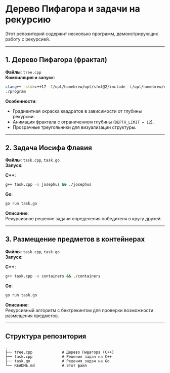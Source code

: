 


# Дерево Пифагора и задачи на рекурсию

Этот репозиторий содержит несколько программ, демонстрирующих работу с рекурсией.

---

## 1. Дерево Пифагора (фрактал)
**Файлы**: `tree.cpp`  
**Компиляция и запуск**:
```bash
clang++ -std=c++17 -I/opt/homebrew/opt/sfml@2/include -L/opt/homebrew/opt/sfml@2/lib -lsfml-graphics -lsfml-window -lsfml-system tree.cpp -o program
./program
```

**Особенности**:
- Градиентная окраска квадратов в зависимости от глубины рекурсии.
- Анимация фрактала с ограничением глубины (`DEPTH_LIMIT = 12`).
- Прозрачные треугольники для визуализации структуры.

---

## 2. Задача Иосифа Флавия

**Файлы**: `task.cpp`, `task.go`  
**Запуск**:

**C++**:
```bash
g++ task.cpp -o josephus && ./josephus
```

**Go**:
```bash
go run task.go
```

**Описание**:  
Рекурсивное решение задачи определения победителя в кругу друзей.

---

## 3. Размещение предметов в контейнерах

**Файлы**: `task.cpp`, `task.go`  
**Запуск**:

**C++**:
```bash
g++ task.cpp -o containers && ./containers
```

**Go**:
```bash
go run task.go
```

**Описание**:  
Рекурсивный алгоритм с бектрекингом для проверки возможности размещения предметов.

---

## Структура репозитория

```
.
├── tree.cpp             # Дерево Пифагора (C++)
├── task.cpp             # Решения задач на C++
├── task.go              # Решения задач на Go
└── README.md            # Этот файл
```
